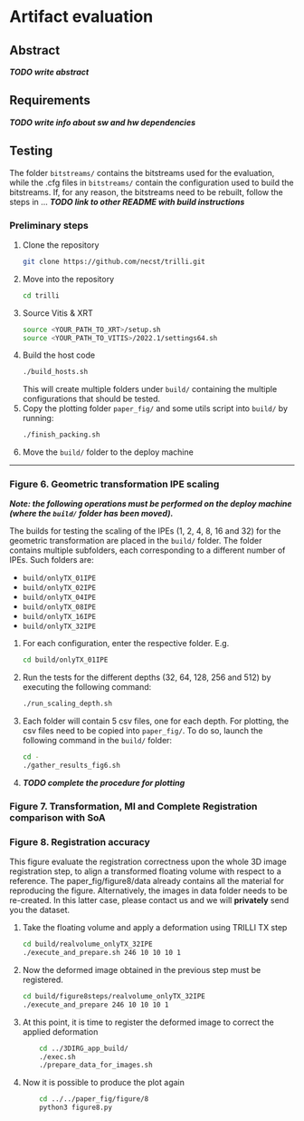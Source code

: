 # Artifact evaluation

## Abstract

***TODO write abstract***

## Requirements

***TODO write info about sw and hw dependencies***

## Testing

The folder `bitstreams/` contains the bitstreams used for the evaluation, while the .cfg files in `bitstreams/` contain the configuration used to build the bitstreams. If, for any reason, the bitstreams need to be rebuilt, follow the steps in ... ***TODO link to other README with build instructions***

### Preliminary steps
1. Clone the repository
    ```bash
    git clone https://github.com/necst/trilli.git
    ```
2. Move into the repository
    ```bash
    cd trilli
    ```
3. Source Vitis & XRT
    ```bash
    source <YOUR_PATH_TO_XRT>/setup.sh
    source <YOUR_PATH_TO_VITIS>/2022.1/settings64.sh
    ```
4. Build the host code
    ```bash
    ./build_hosts.sh
    ```
    This will create multiple folders under `build/` containing the multiple configurations that should be tested.
5. Copy the plotting folder `paper_fig/` and some utils script into `build/` by running:
    ```bash
    ./finish_packing.sh
    ```
6. Move the `build/` folder to the deploy machine

---

### Figure 6. Geometric transformation IPE scaling
***Note: the following operations must be performed on the deploy machine (where the `build/` folder has been moved).***

The builds for testing the scaling of the IPEs (1, 2, 4, 8, 16 and 32) for the geometric transformation are placed in the `build/` folder. The folder contains multiple subfolders, each corresponding to a different number of IPEs. Such folders are:
- `build/onlyTX_01IPE`
- `build/onlyTX_02IPE`
- `build/onlyTX_04IPE`
- `build/onlyTX_08IPE`
- `build/onlyTX_16IPE`
- `build/onlyTX_32IPE`

1. For each configuration, enter the respective folder. E.g.
    ```bash
    cd build/onlyTX_01IPE
    ```
2. Run the tests for the different depths (32, 64, 128, 256 and 512) by executing the following command:
    ```bash
    ./run_scaling_depth.sh
    ```
3. Each folder will contain 5 csv files, one for each depth. For plotting, the csv files need to be copied into `paper_fig/`. To do so, launch the following command in the `build/` folder:
    ```bash
    cd -
    ./gather_results_fig6.sh
    ```
4. ***TODO complete the procedure for plotting***

### Figure 7. Transformation, MI and Complete Registration comparison with SoA

### Figure 8. Registration accuracy

This figure evaluate the registration correctness upon the whole 3D image registration step, to align a transformed floating volume with respect to a reference. The paper_fig/figure8/data already contains all the material for reproducing the figure. Alternatively, the images in data folder needs to be re-created. In this latter case, please contact us and we will **privately** send you the dataset.

1. Take the floating volume and apply a deformation using TRILLI TX step
    ```bash
    cd build/realvolume_onlyTX_32IPE
    ./execute_and_prepare.sh 246 10 10 10 1
    ```
2. Now the deformed image obtained in the previous step must be registered.
    ```bash
    cd build/figure8steps/realvolume_onlyTX_32IPE
    ./execute_and_prepare 246 10 10 10 1
    ```
3. At this point, it is time to register the deformed image to correct the applied deformation
    ```bash
        cd ../3DIRG_app_build/
        ./exec.sh
        ./prepare_data_for_images.sh
    ```
4. Now it is possible to produce the plot again
    ```bash
        cd ../../paper_fig/figure/8
        python3 figure8.py
    ```
